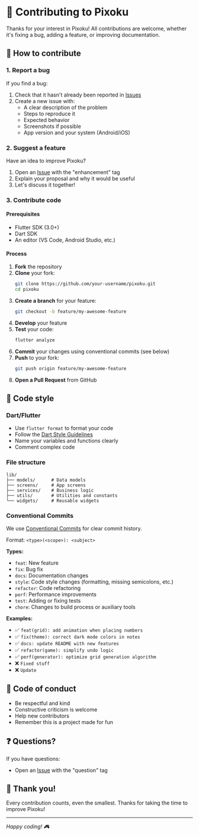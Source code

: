 # 🤝 Contributing to Pixoku

Thanks for your interest in Pixoku! All contributions are welcome, whether it's fixing a bug, adding a feature, or improving documentation.

## 🚀 How to contribute

### 1. Report a bug

If you find a bug:
1. Check that it hasn't already been reported in [Issues](https://github.com/yourusername/pixoku/issues)
2. Create a new issue with:
   - A clear description of the problem
   - Steps to reproduce it
   - Expected behavior
   - Screenshots if possible
   - App version and your system (Android/iOS)

### 2. Suggest a feature

Have an idea to improve Pixoku?
1. Open an [Issue](https://github.com/yourusername/pixoku/issues) with the "enhancement" tag
2. Explain your proposal and why it would be useful
3. Let's discuss it together!

### 3. Contribute code

#### Prerequisites
- Flutter SDK (3.0+)
- Dart SDK
- An editor (VS Code, Android Studio, etc.)

#### Process
1. **Fork** the repository
2. **Clone** your fork:
   ```bash
   git clone https://github.com/your-username/pixoku.git
   cd pixoku
   ```
3. **Create a branch** for your feature:
   ```bash
   git checkout -b feature/my-awesome-feature
   ```
4. **Develop** your feature
5. **Test** your code:
   ```bash
   flutter analyze
   ```
6. **Commit** your changes using conventional commits (see below)
7. **Push** to your fork:
   ```bash
   git push origin feature/my-awesome-feature
   ```
8. **Open a Pull Request** from GitHub

## 📝 Code style

### Dart/Flutter
- Use `flutter format` to format your code
- Follow the [Dart Style Guidelines](https://dart.dev/guides/language/effective-dart/style)
- Name your variables and functions clearly
- Comment complex code

### File structure
```
lib/
├── models/      # Data models
├── screens/     # App screens
├── services/    # Business logic
├── utils/       # Utilities and constants
└── widgets/     # Reusable widgets
```

### Conventional Commits

We use [Conventional Commits](https://www.conventionalcommits.org/) for clear commit history.

Format: `<type>(<scope>): <subject>`

**Types:**
- `feat`: New feature
- `fix`: Bug fix
- `docs`: Documentation changes
- `style`: Code style changes (formatting, missing semicolons, etc.)
- `refactor`: Code refactoring
- `perf`: Performance improvements
- `test`: Adding or fixing tests
- `chore`: Changes to build process or auxiliary tools

**Examples:**
- ✅ `feat(grid): add animation when placing numbers`
- ✅ `fix(theme): correct dark mode colors in notes`
- ✅ `docs: update README with new features`
- ✅ `refactor(game): simplify undo logic`
- ✅ `perf(generator): optimize grid generation algorithm`
- ❌ `Fixed stuff`
- ❌ `Update`

## 📜 Code of conduct

- Be respectful and kind
- Constructive criticism is welcome
- Help new contributors
- Remember this is a project made for fun

## ❓ Questions?

If you have questions:
- Open an [Issue](https://github.com/yourusername/pixoku/issues) with the "question" tag

## 🙏 Thank you!

Every contribution counts, even the smallest. Thanks for taking the time to improve Pixoku!

---

*Happy coding! 🎮*
